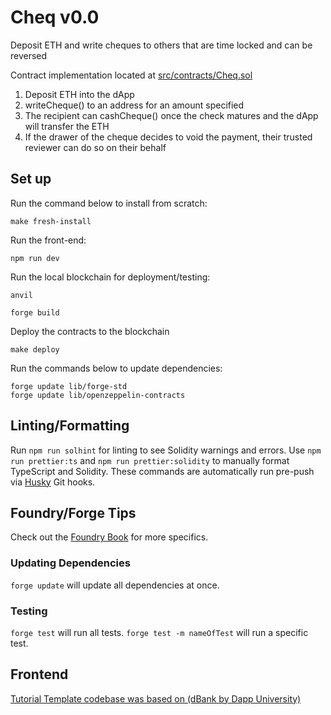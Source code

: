 # Cheq v0.0
Deposit ETH and write cheques to others that are time locked and can be reversed

Contract implementation located at [src/contracts/Cheq.sol](src/contracts/Cheq.sol)


1. Deposit ETH into the dApp
2. writeCheque() to an address for an amount specified
3. The recipient can cashCheque() once the check matures and the dApp will transfer the ETH
4. If the drawer of the cheque decides to void the payment, their trusted reviewer can do so on their behalf
## Set up
Run the command below to install from scratch:
```
make fresh-install
```
Run the front-end:
```
npm run dev
```
Run the local blockchain for deployment/testing:
```
anvil
```
```
forge build
```
Deploy the contracts to the blockchain
```
make deploy
```


Run the commands below to update dependencies:
```
forge update lib/forge-std
forge update lib/openzeppelin-contracts
```
## Linting/Formatting
Run ```npm run solhint``` for linting to see Solidity warnings and errors.
Use ```npm run prettier:ts``` and ```npm run prettier:solidity``` to manually format TypeScript and Solidity.
These commands are automatically run pre-push via [Husky](https://github.com/typicode/husky) Git hooks.
## Foundry/Forge Tips
Check out the [Foundry Book](https://book.getfoundry.sh/) for more specifics.
### Updating Dependencies
```forge update``` will update all dependencies at once.
### Testing
```forge test``` will run all tests.
```forge test -m nameOfTest``` will run a specific test.

## Frontend
[Tutorial Template codebase was based on (dBank by Dapp University)](https://github.com/dappuniversity/dbank)
